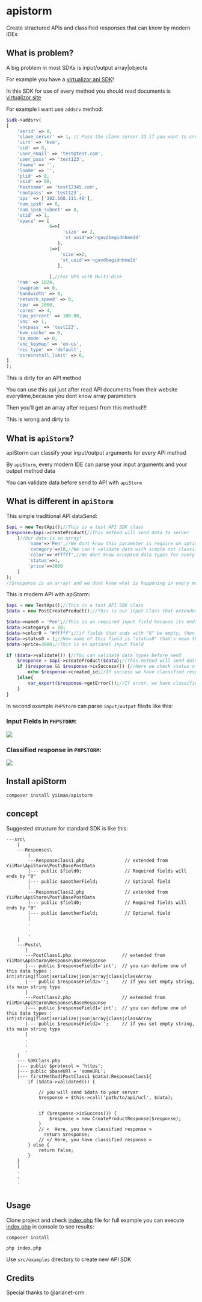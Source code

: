 # apistorm

Create stractured APIs and classified responses that can know by modern IDEs

## What is problem?

A big problem in most SDKs is input/output array|objects

For example you have a [virtualizor api SDK](https://github.com/bennetgallein/VirtualizorPHP)!

In this SDK for use of every method you should read documents
is [virtualizor site](https://www.virtualizor.com/admin-api/create-vps)

For example i want use ``addsrv`` method:


```php
$sdk->addsrv(
[
    'serid' => 0,
    'slave_server' => 1, // Pass the slave server ID if you want to create VPS on the Slave Server
    'virt' => 'kvm',
    'uid' => 0,
    'user_email' => 'test@test.com',
    'user_pass' => 'test123',
    'fname' => '',
    'lname' => '',
    'plid' => 0,
    'osid' => 88,
    'hostname' => 'test12345.com',
    'rootpass' => 'test123',
    'ips' => ['192.168.111.49'],
    'num_ips6' => 0,
    'num_ips6_subnet' => 0,
    'stid' => 1,
    'space' => [
                0=>[
                     'size' => 2,
                     'st_uuid'=>'ngavdbegidnbme2d'
                   ],
                1=>[
                    'size'=>2,
                    'st_uuid'=>'ngavdbegidnbme2d'
                   ],
                   
                ],//For VPS with Multi-Disk
    'ram' => 1024,
    'swapram' => 0,
    'bandwidth' => 0,
    'network_speed' => 0,
    'cpu' => 1000,
    'cores' => 4,
    'cpu_percent' => 100.00,
    'vnc' => 1,
    'vncpass' => 'test123',
    'kvm_cache' => 0,
    'io_mode' => 0,
    'vnc_keymap' => 'en-us',
    'nic_type' => 'default',
    'osreinstall_limit' => 0,
]
);
```

This is dirty for an API method

You can use this api just after read API documents from their website everytime,because you dont know array parameters

Then you'll get an array after request from this method!!!

This is wrong and dirty to

## What is ``apiStorm``?

apiStorm can classify your input/output arguments for every API method

By ``apiStorm``, every modern IDE can parse your input arguments and your output method data

You can validate data before send to API with ``apiStorm``

## What is different in `apiStorm`

This simple traditional API dataSend:

```php
$api = new TestApi();//This is a test API SDK class
$response=$api->createProduct(//This method will send data to server
    [//Our data is an array!
        'name'=>'Pen',//We dont know this parameter is require on optional!
        'category'=>10,//We can't validate data with simple not classified array input
        'color'=>'#fffff',//We dont know accepted data types for every array index
        'status'=>1,
        'price'=>3000
    ]
);
//$response is an array! and we dont know what is happening in every method without read documents
```

This is modern API with apiStorm:

```php
$api = new TestApi();//This is a test API SDK class
$data = new PostCreateProduct();//This is our input Class that extended from apiStorm classes

$data->name0 = 'Pen';//This is an required input field because its ends with "0"
$data->category0 = 10; 
$data->color0 = "#fffff";//if fields that ends with "0" be empty, then will be error on validate
$data->status0 = 1;//Now name of this field is "status0" that's mean this field is required but when data sending to server it will convert to "status"
$data->price=3000;//This is an optional input field

if ($data->validate()) {//You can validate data types before send
    $response = $api->createProduct($data);//This method will send data to server
    if ($response && $response->isSuccess()) {//Here we check status of sent request
        echo $response->created_id;//If success we have classified response 
    }else{
        var_export($response->getError());//If error, we have classified error
    }
}
```

In second example ``PHPStorm`` can parse `input/output` fileds like this:

### Input Fields in `PHPSTORM`:

![](https://github.com/yiiman-dev/apistorm/blob/main/.pictures/1.png)

### Classified response in `PHPSTORM`:

![](https://github.com/yiiman-dev/apistorm/blob/main/.pictures/2.png)


## Install apiStorm
`composer install yiiman/apistorm`


## concept

Suggested strusture for standard SDK is like this:

```
---src\
    |
    ---Responses\
        |
        ---ResponseClass1.php               // extended from YiiMan\ApiStorm\Post\BasePostData
        |--- public $field0;                // Required fields will ends by "0"
        |--- public $anotherField;          // Optional field
        |
        ---ResponseClass2.php               // extended from YiiMan\ApiStorm\Post\BasePostData
        |--- public $field0;                // Required fields will ends by "0"
        |--- public $anotherField;          // Optional field
        |
        .
        .
        .
    |
    ---Posts\
       |
       ---PostClass1.php                   // extended from YiiMan\ApiStorm\Response\BaseResponse
       |--- public $responseField1='int';  // you can define one of this data types : int|string|float|serialize|json|array|class|classArray
       |--- public $responseField2='';     // if you set empty string, its main string type
       |
       ---PostClass2.php                   // extended from YiiMan\ApiStorm\Response\BaseResponse
       |--- public $responseField1='int';  // you can define one of this data types : int|string|float|serialize|json|array|class|classArray
       |--- public $responseField2='';     // if you set empty string, its main string type
       |
       .
       .
       .
    |
    --- SDKClass.php
    |--- public $protocol = 'https';
    |--- public $baseURl = 'someURL';
    |--- firstMethod(PostClass1 $data):ResponseClass1{
        if ($data->validated()) {

            // you will send $data to your server
            $response = $this->call('path/to/api/url', $data);


            if ($response->isSuccess()) {
                $response = new CreateProductResponse($response);
            }
            // <  Here, you have classified response >
              return $response;
            // </ Here, you have classified response >
        } else {
            return false;
        }
    }
    |
    .
    .
    .
  
```


## Usage



Clone project and check [index.php](https://github.com/yiiman-dev/apistorm/blob/main/index.php) file for full example
you can execute [index.php](https://github.com/yiiman-dev/apistorm/blob/main/index.php) in console to see results:

`composer install`


`php index.php`


Use ``src/examples`` directory to create new API SDK


## Credits
Special thanks to @arianet-crm
